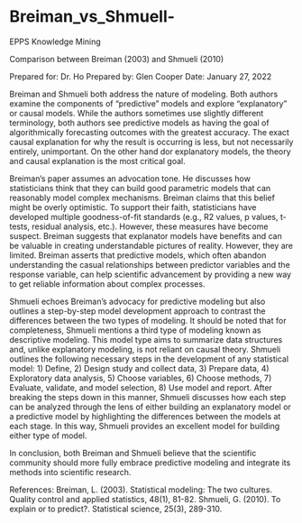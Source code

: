 # Breiman_vs_Shmuell-

EPPS Knowledge Mining

Comparison between Breiman (2003) and Shmueli (2010)

Prepared for: Dr. Ho Prepared by: Glen Cooper Date: January 27, 2022


Breiman and Shmueli both address the nature of modeling.  Both authors examine the components of “predictive” models and explore “explanatory” or causal models.  While the authors sometimes use slightly different terminology, both authors see predictive models as having the goal of algorithmically forecasting outcomes with the greatest accuracy.  The exact causal explanation for why the result is occurring is less, but not necessarily entirely, unimportant.  On the other hand dor explanatory models, the theory and causal explanation is the most critical goal.

Breiman’s paper assumes an advocation tone.  He discusses how statisticians think that they can build good parametric models that can reasonably model complex mechanisms.  Breiman claims that this belief might be overly optimistic.  To support their faith, statisticians have developed multiple goodness-of-fit standards (e.g., R2 values, p values, t-tests, residual analysis, etc.).  However, these measures have become suspect.  Breiman suggests that explanator models have benefits and can be valuable in creating understandable pictures of reality.  However, they are limited.  Breiman asserts that predictive models, which often abandon understanding the casual relationships between predictor variables and the response variable, can help scientific advancement by providing a new way to get reliable information about complex processes.

Shmueli echoes Breiman’s advocacy for predictive modeling but also outlines a step-by-step model development approach to contrast the differences between the two types of modeling.  It should be noted that for completeness, Shmueli mentions a third type of modeling known as descriptive modeling.  This model type aims to summarize data structures and, unlike explanatory modeling, is not reliant on causal theory.  Shmueli outlines the following necessary steps in the development of any statistical model: 1) Define, 2) Design study and collect data, 3) Prepare data, 4) Exploratory data analysis, 5) Choose variables, 6) Choose methods, 7) Evaluate, validate, and model selection, 8) Use model and report.  After breaking the steps down in this manner, Shmueli discusses how each step can be analyzed through the lens of either building an explanatory model or a predictive model by highlighting the differences between the models at each stage.  In this way, Shmueli provides an excellent model for building either type of model.

In conclusion, both Breiman and Shmueli believe that the scientific community should more fully embrace predictive modeling and integrate its methods into scientific research.

References:
Breiman, L. (2003). Statistical modeling: The two cultures. Quality control and applied statistics, 48(1), 81-82.
Shmueli, G. (2010). To explain or to predict?. Statistical science, 25(3), 289-310.
